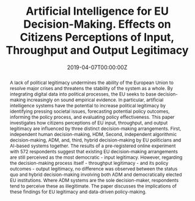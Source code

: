 ---
title: "Artificial Intelligence for EU Decision-Making. Effects on Citizens  Perceptions of Input, Throughput and Output Legitimacy"
authors:
- Christopher Starke
- admin
date: "2019-04-07T00:00:00Z"
doi: ""

# Schedule page publish date (NOT publication's date).
publishDate: "2017-01-01T00:00:00Z"

# Publication type.
# Legend: 0 = Uncategorized; 1 = Conference paper; 2 = Journal article;
# 3 = Preprint / Working Paper; 4 = Report; 5 = Book; 6 = Book section;
# 7 = Thesis; 8 = Patent
publication_types: ["3"]

# Publication name and optional abbreviated publication name.
publication: ""
publication_short: ""

abstract: A lack of political legitimacy undermines the ability of the European Union to resolve major crises and threatens the stability of the system as a whole. By integrating digital data into political processes, the EU seeks to base decision-making increasingly on sound empirical evidence. In particular, artificial intelligence systems have the potential to increase political legitimacy by identifying pressing societal issues, forecasting potential policy outcomes, informing the policy process, and evaluating policy effectiveness. This paper investigates how citizens perceptions of EU input, throughput, and output legitimacy are influenced by three distinct decision-making arrangements. First, independent human decision-making, HDM, Second, independent algorithmic decision-making, ADM, and, third, hybrid decision-making by EU politicians and AI-based systems together. The results of a pre-registered online experiment with 572 respondents suggest that existing EU decision-making arrangements are still perceived as the most democratic - input legitimacy. However, regarding the decision-making process itself - throughput legitimacy - and its policy outcomes - output legitimacy, no difference was observed between the status quo and hybrid decision-making involving both ADM and democratically elected EU institutions. Where ADM systems are the sole decision-maker, respondents tend to perceive these as illegitimate. The paper discusses the implications of these findings for EU legitimacy and data-driven policy-making. 

# Summary. An optional shortened abstract.
#summary: Lorem ipsum dolor sit amet, consectetur adipiscing elit. Duis posuere tellus ac convallis placerat. Proin tincidunt magna sed ex sollicitudin condimentum.

tags:
- Source Themes
featured: false

links:
- name: arXiv
  url: https://arxiv.org/abs/2003.11320
url_pdf: https://arxiv.org/pdf/2003.11320
#url_code: '#'
#url_dataset: '#'
#url_poster: '#'
#url_project: ''
#url_slides: ''
#url_source: '#'
#url_video: '#'

# Featured image
# To use, add an image named `featured.jpg/png` to your page's folder. 
#image:
#  caption: 'Image credit: [**Unsplash**](https://unsplash.com/photos/s9CC2SKySJM)'
#  focal_point: ""
#  preview_only: false

# Associated Projects (optional).
#   Associate this publication with one or more of your projects.
#   Simply enter your project's folder or file name without extension.
#   E.g. `internal-project` references `content/project/internal-project/index.md`.
#   Otherwise, set `projects: []`.
#projects:
#- internal-project

# Slides (optional).
#   Associate this publication with Markdown slides.
#   Simply enter your slide deck's filename without extension.
#   E.g. `slides: "example"` references `content/slides/example/index.md`.
#   Otherwise, set `slides: ""`.
#slides: example
---